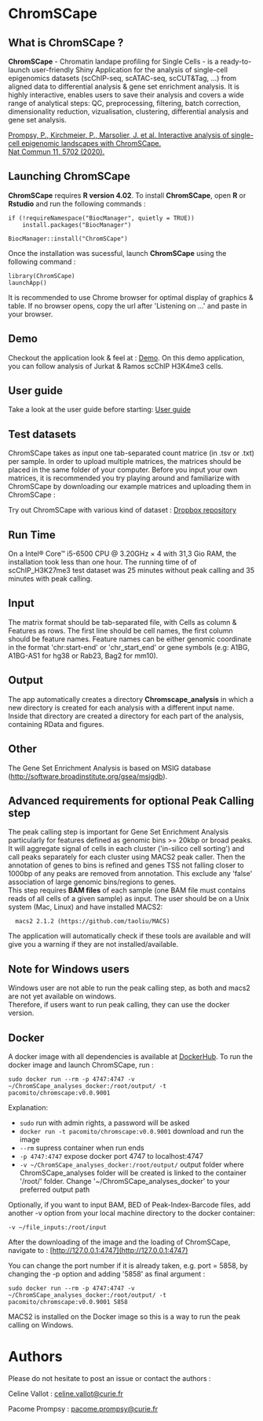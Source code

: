 # ChromSCape

## What is ChromSCape ?

**ChromSCape** - Chromatin landape profiling for Single Cells - is a ready-to-launch user-friendly Shiny Application for the analysis of single-cell epigenomics datasets (scChIP-seq, scATAC-seq, scCUT&Tag, ...) from aligned data to differential analysis & gene set enrichment analysis. It is highly interactive, enables users to save their analysis and covers a wide range of analytical steps: QC, preprocessing, filtering, batch correction, dimensionality reduction, vizualisation, clustering, differential analysis and gene set analysis. 

[Prompsy, P., Kirchmeier, P., Marsolier, J. et al. Interactive analysis of single-cell epigenomic landscapes with ChromSCape.  
Nat Commun 11, 5702 (2020).](https://www.nature.com/articles/s41467-020-19542-x)

## Launching ChromSCape 

**ChromSCape** requires **R version 4.02**.
To install **ChromSCape**, open **R** or **Rstudio** and run the following commands : 

```
if (!requireNamespace("BiocManager", quietly = TRUE))
    install.packages("BiocManager")
    
BiocManager::install("ChromSCape")
```

Once the installation was sucessful, launch **ChromSCape** using the following command :

```
library(ChromSCape)
launchApp()
```

It is recommended to use Chrome browser for optimal display of graphics & table.
If no browser opens, copy the url after 'Listening on ...' and paste in your browser.

## Demo 

Checkout the application look & feel at : [Demo](https://vallotlab.shinyapps.io/ChromSCape/). 
On this demo application, you can follow analysis of Jurkat & Ramos scChIP H3K4me3 cells.

## User guide

Take a look at the user guide before starting: 
[User guide](https://vallotlab.github.io/ChromSCape/ChromSCape_guide.html)

## Test datasets

ChromSCape takes as input one tab-separated count matrice (in .tsv or .txt) per sample. In order to upload multiple matrices, the matrices should be placed in the same folder of your computer. Before
you input your own matrices, it is recommended you try playing around and familiarize
with ChromSCape by downloading our example matrices and uploading them in ChromSCape :

Try out ChromSCape with various kind of dataset :
[Dropbox repository](https://www.dropbox.com/sh/vk7umx3ksgoez3x/AACEq9zn-rRbtwf_Al9uEUaQa?dl=0)


## Run Time

On a Intel® Core™ i5-6500 CPU @ 3.20GHz × 4 with 31,3 Gio RAM, the installation took less than one hour. The running time of of scChIP_H3K27me3 test dataset was 25 minutes without peak calling and 35 minutes with peak calling.

## Input

The matrix format should be tab-separated file, with Cells as column & Features 
as rows. The first line should be cell names, the first column should be feature 
names. Feature names can be either genomic coordinate in the format 'chr:start-end'
or 'chr_start_end' or gene symbols (e.g: A1BG, A1BG-AS1 for hg38 or Rab23, Bag2 
for mm10). 

## Output

The app automatically creates a directory **Chromscape_analysis** in which a new directory is created for each analysis with a different input name. Inside that directory are created a directory for each part of the analysis, containing RData and figures.
  
## Other

The Gene Set Enrichment Analysis is based on MSIG database (http://software.broadinstitute.org/gsea/msigdb).

## Advanced requirements for optional Peak Calling step

The peak calling step is important for Gene Set Enrichment Analysis particularly 
for features defined as genomic bins >= 20kbp or broad peaks. It will
aggregate signal of cells in each cluster ('in-silico cell sorting') and call peaks
separately for each cluster using MACS2 peak caller. Then the annotation of genes to
bins is refined and genes TSS not falling closer to 1000bp of any peaks are removed 
from annotation. This exclude any 'false' association of large genomic bins/regions to genes.  
This step requires **BAM files** of each sample (one BAM file must contains reads of all
 cells of a given sample) as input. 
The user should be on a Unix system (Mac, Linux) and have installed MACS2:

```
  macs2 2.1.2 (https://github.com/taoliu/MACS)
```
The application will automatically check if these tools are available and will give
you a warning if they are not installed/available.

## Note for Windows users

Windows user are not able to run the peak calling step, as both and macs2 are not yet available on windows.   
Therefore, if users want to run peak calling, they can use the docker version.

## Docker

A docker image with all dependencies is available at [DockerHub](https://hub.docker.com/repository/docker/pacomito/chromscape).
To run the docker image and launch ChromSCape, run :
```
sudo docker run --rm -p 4747:4747 -v ~/ChromSCape_analyses_docker:/root/output/ -t pacomito/chromscape:v0.0.9001
```
Explanation:

 * `sudo` run with admin rights, a password will be asked
 * `docker run -t pacomito/chromscape:v0.0.9001` download and run the image
 * `--rm` supress container when run ends
 * `-p 4747:4747` expose docker port 4747 to localhost:4747
 * `-v ~/ChromSCape_analyses_docker:/root/output/` output folder where ChromSCape_analyses folder will be created
 is linked to the container '/root/' folder. Change '~/ChromSCape_analyses_docker' to 
 your preferred output path
  
  
Optionally, if you want to input BAM, BED of Peak-Index-Barcode files, add another -v option from your local machine directory to the docker container:
```
-v ~/file_inputs:/root/input
```
After the downloading of the image and the loading of ChromSCape, navigate to : [http://127.0.0.1:4747](http://127.0.0.1:4747)

You can change the port number if it is already taken, e.g. port = 5858, by changing the -p option and adding '5858' as final argument :
```
sudo docker run --rm -p 4747:4747 -v ~/ChromSCape_analyses_docker:/root/output/ -t pacomito/chromscape:v0.0.9001 5858
```
  
  
MACS2 is installed on the Docker image so this is a way to run the 
peak calling on Windows.
  
# Authors
Please do not hesitate to post an issue or contact the authors :

Celine Vallot : celine.vallot@curie.fr

Pacome Prompsy : pacome.prompsy@curie.fr
